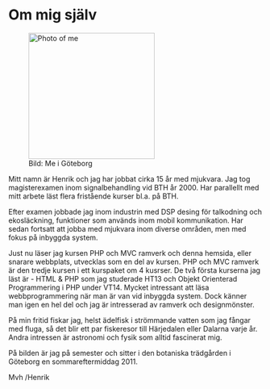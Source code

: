 Om mig själv
====================================
<figure class='right border center'>
	<img src='img/me/photo_of_me.gif' alt='Photo of me' height='250'>
	<figcaption>
		Bild: Me i Göteborg
	</figcaption>
</figure>

Mitt namn är Henrik och jag har jobbat cirka 15 år med mjukvara. Jag tog magisterexamen inom signalbehandling vid BTH år 2000. Har parallellt med mitt arbete läst flera fristående kurser bl.a. på BTH. 

Efter examen jobbade jag inom industrin med DSP desing för talkodning och ekosläckning, funktioner som används inom mobil kommunikation. Har sedan fortsatt att jobba med mjukvara inom diverse områden, men med fokus på inbyggda system.

Just nu läser jag kursen PHP och MVC ramverk och denna hemsida, eller snarare webbplats, utvecklas som en del av kursen. PHP och MVC ramverk är den tredje kursen i ett kurspaket om 4 kusrser. De två första kurserna jag läst är - HTML & PHP som jag studerade HT13 och Objekt Orienterad Programmering i PHP under VT14. Mycket intressant att läsa webbprogrammering när man är van vid inbyggda system. Dock känner man igen en hel del och jag är intresserad av ramverk och designmönster.

På min fritid fiskar jag, helst ädelfisk i strömmande vatten som jag fångar med fluga, så det blir ett par fiskeresor till Härjedalen eller Dalarna varje år. Andra intressen är astronomi och fysik som alltid fascinerat mig.

På bilden är jag på semester och sitter i den botaniska trädgården i Göteborg en sommareftermiddag 2011.

Mvh
/Henrik 